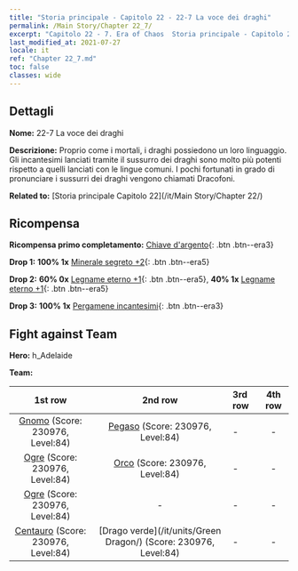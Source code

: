 ```yaml
---
title: "Storia principale - Capitolo 22 - 22-7 La voce dei draghi"
permalink: /Main Story/Chapter 22_7/
excerpt: "Capitolo 22 - 7. Era of Chaos  Storia principale - Capitolo 22_7. 22-7 La voce dei draghi"
last_modified_at: 2021-07-27
locale: it
ref: "Chapter 22_7.md"
toc: false
classes: wide
---
```


## Dettagli

 **Nome:** 22-7 La voce dei draghi

 **Descrizione:** Proprio come i mortali, i draghi possiedono un loro linguaggio. Gli incantesimi lanciati tramite il sussurro dei draghi sono molto più potenti rispetto a quelli lanciati con le lingue comuni. I pochi fortunati in grado di pronunciare i sussurri dei draghi vengono chiamati Dracofoni.

 **Related to:** [Storia principale Capitolo 22](/it/Main Story/Chapter 22/)

## Ricompensa

 **Ricompensa primo completamento:** [Chiave d'argento](/ItemsIT/con_693/){: .btn .btn--era3}

 **Drop 1:** **100% 1x** [Minerale segreto +2](/ItemsIT/mat_75/){: .btn .btn--era5}

 **Drop 2:** **60% 0x** [Legname eterno +1](/ItemsIT/mat_69/){: .btn .btn--era5}, **40% 1x** [Legname eterno +1](/ItemsIT/mat_69/){: .btn .btn--era5}

 **Drop 3:** **100% 1x** [Pergamene incantesimi](/ItemsIT/con_694/){: .btn .btn--era3}


## Fight against Team
 **Hero:** h_Adelaide

 **Team:**


  | 1st row | 2nd row | 3rd row | 4th row |
  |:----:|:----:|:----|:----:|
  | [Gnomo](/it/units/Dwarf/) (Score: 230976, Level:84)  | [Pegaso](/it/units/Pegasus/) (Score: 230976, Level:84)  | - | - |
  | [Ogre](/it/units/Ogre/) (Score: 230976, Level:84)  | [Orco](/it/units/Orc/) (Score: 230976, Level:84)  | - | - |
  | [Ogre](/it/units/Ogre/) (Score: 230976, Level:84)  | - | - | - |
  | [Centauro](/it/units/Centaur/) (Score: 230976, Level:84)  | [Drago verde](/it/units/Green Dragon/) (Score: 230976, Level:84)  | - | - |


